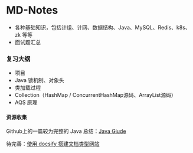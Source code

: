 # MD-Notes

- 各种基础知识，包括计组、计网、数据结构、Java、MySQL、Redis、k8s、zk 等等
- 面试题汇总



### 复习大纲

- 项目
- Java 锁机制、对象头
- 类加载过程
- Collection（HashMap / ConcurrentHashMap源码、ArrayList源码）
- AQS 原理



#### 资源收集

Github上的一篇较为完整的 Java 总结：[Java Giude](https://snailclimb.gitee.io/javaguide/#/?id=java)

待完善：[使用 docsify 搭建文档类型网站](https://mp.weixin.qq.com/s?__biz=Mzg2OTA0Njk0OA==&mid=2247486555&idx=2&sn=8486026ee9f9ba645ff0363df6036184&chksm=cea24390f9d5ca86ff4177c0aca5e719de17dc89e918212513ee661dd56f17ca8269f4a6e303&token=298703358&lang=zh_CN#rd)



